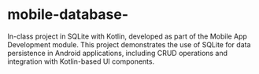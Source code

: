 # mobile-database-
In-class project in SQLite with Kotlin, developed as part of the Mobile App Development module. This project demonstrates the use of SQLite for data persistence in Android applications, including CRUD operations and integration with Kotlin-based UI components.
